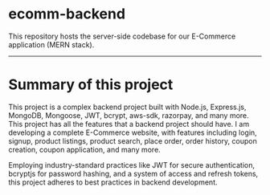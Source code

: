 # ecomm-backend
This repository hosts the server-side codebase for our E-Commerce application (MERN stack).



---
# Summary of this project

This project is a complex backend project built with Node.js, Express.js, MongoDB, Mongoose, JWT, bcrypt, aws-sdk, razorpay, and many more. This project has all the features that a backend project should have. I am developing a complete E-Commerce website, with features including login, signup, product listings, product search, place order, order history, coupon creation, coupon application, and many more. 


Employing industry-standard practices like JWT for secure authentication, bcryptjs for password hashing, and a system of access and refresh tokens, this project adheres to best practices in backend development.
